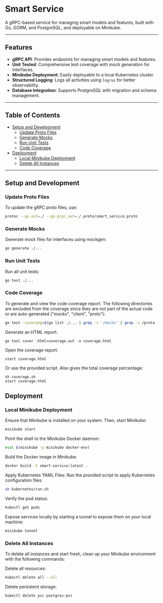 # **Smart Service**

A gRPC-based service for managing smart models and features, built with Go, GORM, and PostgreSQL, and deployable on Minikube.

---

## **Features**

- **gRPC API**: Provides endpoints for managing smart models and features.
- **Unit Tested**: Comprehensive test coverage with mock generation for interfaces.
- **Minikube Deployment**: Easily deployable to a local Kubernetes cluster.
- **Structured Logging**: Logs all activities using `logrus` for better observability.
- **Database Integration**: Supports PostgreSQL with migration and schema management.

---

## **Table of Contents**

- [Setup and Development](#setup-and-development)
  - [Update Proto Files](#update-proto-files)
  - [Generate Mocks](#generate-mocks)
  - [Run Unit Tests](#run-unit-tests)
  - [Code Coverage](#code-coverage)
- [Deployment](#deployment)
  - [Local Minikube Deployment](#minikube-deployment)
  - [Delete All Instances](#delete-all-instances)

---

## **Setup and Development**

### **Update Proto Files**

To update the gRPC proto files, use:

```bash
protoc --go_out=./ --go-grpc_out=./ proto/smart_service.proto
```

### **Generate Mocks**

Generate mock files for interfaces using mockgen:

```bash
go generate ./...
```

### **Run Unit Tests**

Run all unit tests:

```bash
go test ./...
```

### **Code Coverage**

To generate and view the code coverage report. The following directories are excluded from the coverage since they are not part of the actual code or are auto-generated ("mocks", "client", "proto"):

```bash
go test -coverpkg=$(go list ./... | grep -v '/mocks' | grep -v /proto | grep -v /client) -coverprofile=coverage.out ./...
```

Generate an HTML report:

```
go tool cover -html=coverage.out -o coverage.html
```

Open the coverage report:

```
start coverage.html
```

Or use the provided script. Also gives the total coverage percentage:

```
sh coverage.sh
start coverage.html
```

## **Deployment**

### **Local Minikube Deployment**

Ensure that Minikube is installed on your system. Then, start Minikube:

```bash
minikube start
```

Point the shell to the Minikube Docker daemon:

```bash
eval $(minikube -p minikube docker-env)
```

Build the Docker image in Minikube:

```bash
docker build -t smart-service:latest .
```

Apply Kubernetes YAML Files: Run the provided script to apply Kubernetes configuration files:

```bash
sh kubernetes/run.sh
```

Verify the pod status:

```bash
kubectl get pods
```

Expose services locally by starting a tunnel to expose them on your local machine:

```bash
minikube tunnel
```

### **Delete All Instances**

To delete all instances and start fresh, clean up your Minikube environment with the following commands:

Delete all resources:

```bash
kubectl delete all --all
```

Delete persistent storage:

```bash
kubectl delete pvc postgres-pvc
```
